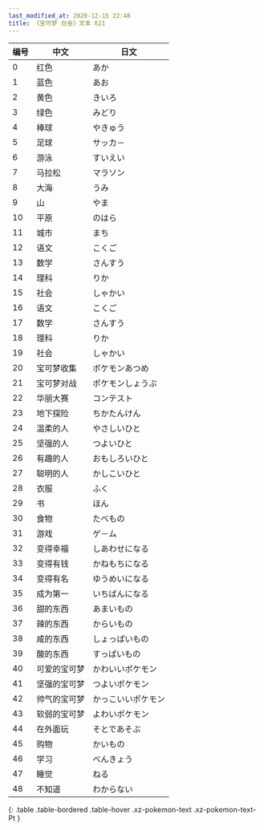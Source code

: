 ```yaml
---
last_modified_at: 2020-12-15 22:48
title: 《宝可梦 白金》文本 621
---
```

| 编号 | 中文 | 日文 |
| ---- | ---- | ---- |
| 0 | 红色 | あか |
| 1 | 蓝色 | あお |
| 2 | 黄色 | きいろ |
| 3 | 绿色 | みどり |
| 4 | 棒球 | やきゅう |
| 5 | 足球 | サッカ－ |
| 6 | 游泳 | すいえい |
| 7 | 马拉松 | マラソン |
| 8 | 大海 | うみ |
| 9 | 山 | やま |
| 10 | 平原 | のはら |
| 11 | 城市 | まち |
| 12 | 语文 | こくご |
| 13 | 数学 | さんすう |
| 14 | 理科 | りか |
| 15 | 社会 | しゃかい |
| 16 | 语文 | こくご |
| 17 | 数学 | さんすう |
| 18 | 理科 | りか |
| 19 | 社会 | しゃかい |
| 20 | 宝可梦收集 | ポケモンあつめ |
| 21 | 宝可梦对战 | ポケモンしょうぶ |
| 22 | 华丽大赛 | コンテスト |
| 23 | 地下探险 | ちかたんけん |
| 24 | 温柔的人 | やさしいひと |
| 25 | 坚强的人 | つよいひと |
| 26 | 有趣的人 | おもしろいひと |
| 27 | 聪明的人 | かしこいひと |
| 28 | 衣服 | ふく |
| 29 | 书 | ほん |
| 30 | 食物 | たべもの |
| 31 | 游戏 | ゲ－ム |
| 32 | 变得幸福 | しあわせになる |
| 33 | 变得有钱 | かねもちになる |
| 34 | 变得有名 | ゆうめいになる |
| 35 | 成为第一 | いちばんになる |
| 36 | 甜的东西 | あまいもの |
| 37 | 辣的东西 | からいもの |
| 38 | 咸的东西 | しょっぱいもの |
| 39 | 酸的东西 | すっぱいもの |
| 40 | 可爱的宝可梦 | かわいいポケモン |
| 41 | 坚强的宝可梦 | つよいポケモン |
| 42 | 帅气的宝可梦 | かっこいいポケモン |
| 43 | 软弱的宝可梦 | よわいポケモン |
| 44 | 在外面玩 | そとであそぶ |
| 45 | 购物 | かいもの |
| 46 | 学习 | べんきょう |
| 47 | 睡觉 | ねる |
| 48 | 不知道 | わからない |
{: .table .table-bordered .table-hover .xz-pokemon-text .xz-pokemon-text-Pt }
